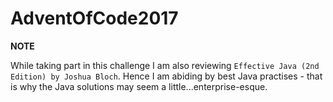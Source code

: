 # AdventOfCode2017


**NOTE**


While taking part in this challenge I am also reviewing `Effective Java (2nd Edition) by Joshua Bloch`. Hence I am abiding by best Java practises - that is why the Java solutions may seem a little...enterprise-esque.
